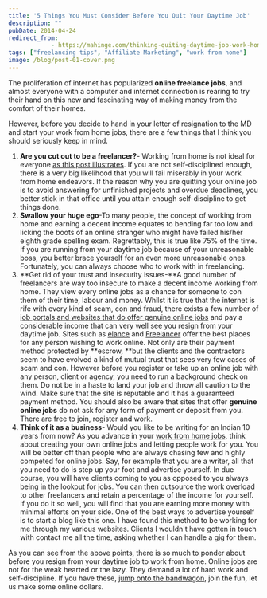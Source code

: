 ```yaml
---
title: '5 Things You Must Consider Before You Quit Your Daytime Job'
description: ""
pubDate: 2014-04-24
redirect_from:
            - https://mahinge.com/thinking-quiting-daytime-job-work-home-think-twice/
tags: ["freelancing tips", "Affiliate Marketing", "work from home"]
image: /blog/post-01-cover.png
---
```

The proliferation of internet has popularized **online freelance jobs**, and almost everyone with a computer and internet connection is rearing to try their hand on this new and fascinating way of making money from the comfort of their homes.

However, before you decide to hand in your letter of resignation to the MD and start your work from home jobs, there are a few things that I think you should seriously keep in mind.

1.  **Are you cut out to be a freelancer?**- Working from home is not ideal for everyone [as this post illustrates](https://mahinge.com/are-entrepreneurs-born-or-made/ "born entrepreneurs"). If you are not self-disciplined enough, there is a very big likelihood that you will fail miserably in your work from home endeavors. If the reason why you are quitting your online job is to avoid answering for unfinished projects and overdue deadlines, you better stick in that office until you attain enough self-discipline to get things done.
2.  **Swallow your huge ego**-To many people, the concept of working from home and earning a decent income equates to bending far too low and licking the boots of an online stranger who might have failed his/her eighth grade spelling exam. Regrettably, this is true like 75% of the time. If you are running from your daytime job because of your unreasonable boss, you better brace yourself for an even more unreasonable ones. Fortunately, you can always choose who to work with in freelancing.
3.  **Get rid of your trust and insecurity issues-**A good number of freelancers are way too insecure to make a decent income working from home. They view every online jobs as a chance for someone to con them of their time, labour and money. Whilst it is true that the internet is rife with every kind of scam, con and fraud, there exists a few number of [job portals and websites that do offer genuine online jobs](https://mahinge.com/online-freelancing-kenya-future-work/ "Online Freelancing is The Future of Work") and pay a considerable income that can very well see you resign from your daytime job. Sites such as [elance](https://mahinge.com/wp-content/uploads/2014/04/?rid=2R0Q01 "elance") and [Freelancer](https://mahinge.com/wp-content/uploads/2014/04/Mahinge11) offer the best places for any person wishing to work online. Not only are their payment method protected by **escrow, **but the clients and the contractors seem to have evolved a kind of mutual trust that sees very few cases of scam and con. However before you register or take up an online job with any person, client or agency, you need to run a background check on them. Do not be in a haste to land your job and throw all caution to the wind. Make sure that the site is reputable and it has a guaranteed payment method. You should also be aware that sites that offer **genuine online jobs** do not ask for any form of payment or deposit from you. There are free to join, register and work.
4.  **Think of it as a business**- Would you like to be writing for an Indian 10 years from now? As you advance in your [work from home jobs](https://mahinge.com/ "work from home"), think about creating your own online jobs and letting people work for you. You will be better off than people who are always chasing few and highly competed for online jobs. Say, for example that you are a writer, all that you need to do is step up your foot and advertise yourself. In due course, you will have clients coming to you as opposed to you always being in the lookout for jobs. You can then outsource the work overload to other freelancers and retain a percentage of the income for yourself. If you do it so well, you will find that you are earning more money with minimal efforts on your side. One of the best ways to advertise yourself is to start a blog like this one. I have found this method to be working for me through my various websites. Clients I wouldn't have gotten in touch with contact me all the time, asking whether I can handle a gig for them.

As you can see from the above points, there is so much to ponder about before you resign from your daytime job to work from home. Online jobs are not for the weak hearted or the lazy. They demand a lot of hard work and self-discipline. If you have these, [jump onto the bandwagon](https://mahinge.com/wp-content/uploads/2014/04/?rid=2R0Q01 "elance"), join the fun, let us make some online dollars.
